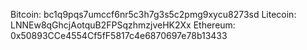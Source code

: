Bitcoin: bc1q9pqs7umccf6nr5c3h7g3s5c2pmg9xycu8273sd
Litecoin: LNNEw8qGhcjAotquB2FPSqzhmzjveHK2Xx
Ethereum: 0x50893CCe4554Cf5fF5817c4e6870697e78b13433
